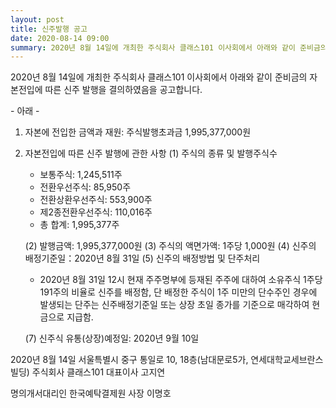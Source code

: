 ```yaml
---
layout: post
title: 신주발행 공고
date: 2020-08-14 09:00
summary: 2020년 8월 14일에 개최한 주식회사 클래스101 이사회에서 아래와 같이 준비금의 자본전입에 따른 신주 발행을 결의하였음을 공고합니다.
---
```


2020년 8월 14일에 개최한 주식회사 클래스101 이사회에서 아래와 같이 준비금의 자본전입에 따른 신주 발행을 결의하였음을 공고합니다.

\- 아래 \-

1.  자본에 전입한 금액과 재원: 주식발행초과금 1,995,377,000원
2.  자본전입에 따른 신주 발행에 관한 사항
    (1) 주식의 종류 및 발행주식수

    - 보통주식: 1,245,511주
    - 전환우선주식: 85,950주
    - 전환상환우선주식: 553,900주
    - 제2종전환우선주식: 110,016주
    - 총 합계: 1,995,377주

    (2) 발행금액: 1,995,377,000원
    (3) 주식의 액면가액: 1주당 1,000원
    (4) 신주의 배정기준일：2020년 8월 31일
    (5) 신주의 배정방법 및 단주처리

    - 2020년 8월 31일 12시 현재 주주명부에 등재된 주주에 대하여 소유주식 1주당 191주의 비율로 신주를 배정함, 단 배정한 주식이 1주 미만의 단수주인 경우에 발생되는 단주는 신주배정기준일 또는 상장 초일 종가를 기준으로 매각하여 현금으로 지급함.

    (7) 신주식 유통(상장)예정일: 2020년 9월 10일

2020년 8월 14일
서울특별시 중구 통일로 10, 18층(남대문로5가, 연세대학교세브란스빌딩)
주식회사 클래스101 대표이사 고지연

명의개서대리인 한국예탁결제원 사장 이명호
